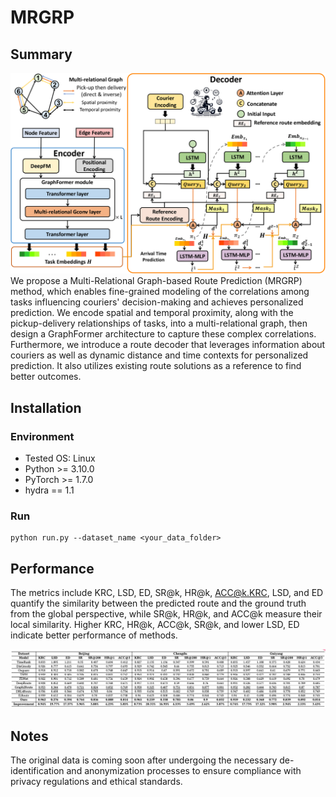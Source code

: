 # MRGRP
## Summary

![](./assets/mrgrp.png)
We propose a Multi-Relational Graph-based Route Prediction (MRGRP) method, which enables fine-grained modeling of the correlations among tasks influencing couriers' decision-making and achieves personalized prediction. We encode spatial and temporal proximity, along with the pickup-delivery relationships of tasks, into a multi-relational graph, then design a GraphFormer architecture to capture these complex correlations. Furthermore, we introduce a route decoder that leverages information about couriers as well as dynamic distance and time contexts for personalized prediction. It also utilizes existing route solutions as a reference to find better outcomes.

## Installation

### Environment

- Tested OS: Linux
- Python >= 3.10.0
- PyTorch >= 1.7.0
- hydra == 1.1

### Run

```
python run.py --dataset_name <your_data_folder>
```

## Performance
The metrics include KRC, LSD, ED, SR@k, HR@k, ACC@k.KRC, LSD, and ED quantify the similarity between the predicted route and the ground truth from the global perspective, while SR@k, HR@k, and ACC@k measure their local similarity. Higher KRC, HR@k, ACC@k, SR@k, and lower LSD, ED indicate better performance of methods.

![](./assets/mrgrp_performance.png)

## Notes

The original data is coming soon after undergoing the necessary de-identification and anonymization processes to ensure compliance with privacy regulations and ethical standards.
